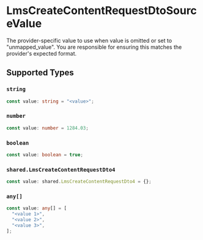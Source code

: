 # LmsCreateContentRequestDtoSourceValue

The provider-specific value to use when value is omitted or set to "unmapped_value". You are responsible for ensuring this matches the provider's expected format.


## Supported Types

### `string`

```typescript
const value: string = "<value>";
```

### `number`

```typescript
const value: number = 1284.03;
```

### `boolean`

```typescript
const value: boolean = true;
```

### `shared.LmsCreateContentRequestDto4`

```typescript
const value: shared.LmsCreateContentRequestDto4 = {};
```

### `any[]`

```typescript
const value: any[] = [
  "<value 1>",
  "<value 2>",
  "<value 3>",
];
```

